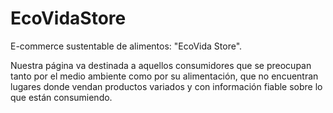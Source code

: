 # EcoVidaStore
 E-commerce sustentable de alimentos: "EcoVida Store".

Nuestra página va destinada a aquellos consumidores que se preocupan tanto por el medio ambiente como por su alimentación, que no encuentran lugares donde vendan productos variados y con información fiable sobre lo que están consumiendo.
